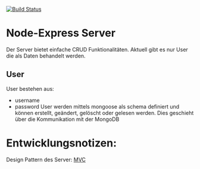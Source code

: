 [![Build Status](https://travis-ci.org/Bfrn/KMS_MyCargonaut.svg?branch=node_docker_scratch)](https://travis-ci.org/Bfrn/KMS_MyCargonaut)

# Node-Express Server
Der Server bietet einfache CRUD Funktionalitäten.
Aktuell gibt es nur User die als Daten behandelt werden.

## User
User bestehen aus:
  * username
  * password
User werden mittels mongoose als schema definiert und können erstellt, geändert, gelöscht oder gelesen werden. Dies geschieht über die Kommunikation mit der MongoDB


# Entwicklungsnotizen:

Design Pattern des Server: [MVC](https://de.wikipedia.org/wiki/Model_View_Controller)
